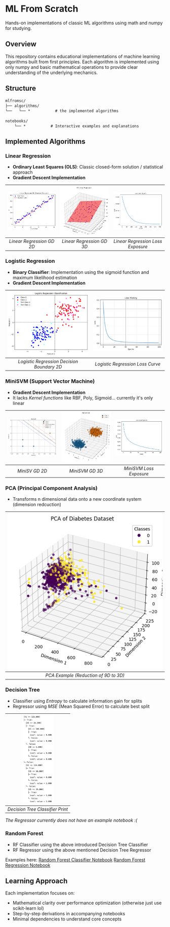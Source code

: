 # ML From Scratch

Hands-on implementations of classic ML algorithms using math and numpy for studying.

## Overview

This repository contains educational implementations of machine learning algorithms built from first principles. Each algorithm is implemented using only numpy and basic mathematical operations to provide clear understanding of the underlying mechanics.

## Structure

```
mlfromsc/
├── algorithms/
└──   └── *           # the implemented algorithms

notebooks/
    └── *           # Interactive examples and explanations
```

## Implemented Algorithms

### Linear Regression

- **Ordinary Least Squares (OLS)**: Classic closed-form solution / statistical approach
- **Gradient Descent Implementation**

| ![Linear Regression GD 2D](.images/linreg/2d.png) | ![Linear Regression GD 3D](.images/linreg/3d.png) | ![Linear Regression Loss Exposure](.images/linreg/loss.png) |
| :-----------------------------------------------: | :-----------------------------------------------: | :---------------------------------------------------------: |
|             _Linear Regression GD 2D_             |             _Linear Regression GD 3D_             |              _Linear Regression Loss Exposure_              |

### Logistic Regression

- **Binary Classifier**: Implementation using the sigmoid function and maximum likelihood estimation
- **Gradient Descent Implementation**

| ![Logistic Regression Decision Boundary 2D](.images/logreg/2d.png) | ![Logistic Regression Loss Curve](.images/logreg/loss.png) |
| :----------------------------------------------------------------: | :--------------------------------------------------------: |
|             _Logistic Regression Decision Boundary 2D_             |              _Logistic Regression Loss Curve_              |

### MiniSVM (Support Vector Machine)

- **Gradient Descent Implementation**
- It lacks _Kernel functions_ like RBF, Poly, Sigmoid... currently it's only linear

| ![Linear Regression GD 2D](.images/minisvm/2d.png) | ![Linear Regression GD 3D](.images/minisvm/3d.png) | ![Linear Regression Loss Exposure](.images/minisvm/loss.png) |
| :------------------------------------------------: | :------------------------------------------------: | :----------------------------------------------------------: |
|                   _MiniSV GD 2D_                   |                  _MiniSVM GD 3D_                   |                   _MiniSVM Loss Exposure_                    |

### PCA (Principal Component Analysis)

- Transforms n dimensional data onto a new coordinate system (dimension redcuction)

| ![PCA Visualization](.images/pca/output.png) |
| :------------------------------------------: |
|    _PCA Example (Reduction of 9D to 3D)_     |

### Decision Tree

- Classifier using _Entropy_ to calculate information gain for splits
- Regressor using _MSE_ (Mean Squared Error) to calculate best split

| <img src=".images/dt/print.png" alt="drawing" width="100"/> |
| :---------------------------------------------------------: |
|              _Decision Tree Classifier Print_               |

_The Regressor currently does not have an example notebook :(_

### Random Forest

- RF Classifier using the above introduced Decision Tree Classifier
- RF Regressor using the above mentioned Decision Tree Regressor

Examples here:
[Random Forest Classifier Notebook](notebooks/04_random_forest_classifier.ipynb)
[Random Forest Regression Notebook](notebooks/04_random_forest_regression.ipynb)

## Learning Approach

Each implementation focuses on:

- Mathematical clarity over performance optimization (otherwise just use scikit-learn lol)
- Step-by-step derivations in accompanying notebooks
- Minimal dependencies to understand core concepts
